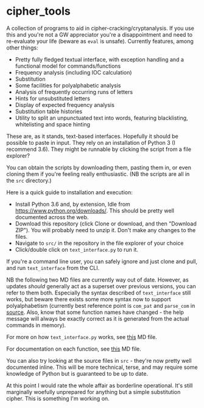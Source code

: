# cipher\_tools
A collection of programs to aid in cipher-cracking/cryptanalysis. If you use this and you're not a GW appreciator you're a disappointment and need to re-evaluate your life (beware as `eval` is unsafe). Currently features, among other things:

 - Pretty fully fledged textual interface, with exception handling and a functional model for commands/functions
 - Frequency analysis (including IOC calculation)
 - Substitution
 - Some facilities for polyalphabetic analysis
 - Analysis of frequently occurring runs of letters
 - Hints for unsubstituted letters
 - Display of expected frequency analysis
 - Substitution table histories
 - Utility to split an unpunctuated text into words, featuring blacklisting, whitelisting and space hinting

These are, as it stands, text-based interfaces. Hopefully it should be possible to paste in input. They rely on an installation of Python 3 (I recommend 3.6). They might be runnable by clicking the script from a file explorer?

You can obtain the scripts by downloading them, pasting them in, or even cloning them if you're feeling really enthusiastic. (NB the scripts are all in the `src` directory.)

Here is a quick guide to installation and execution:

 - Install Python 3.6 and, by extension, Idle from https://www.python.org/downloads/. This should be pretty well documented across the web.
 - Download this repository (click Clone or download, and then "Download ZIP"). You will probably need to unzip it. Don't make any changes to the files.
 - Navigate to `src/` in the repository in the file explorer of your choice
 - Click/double click on `text_interface.py` to run it.

If you're a command line user, you can safely ignore and just clone and pull, and run `text_interface` from the CLI.

NB the following two MD files are currently way out of date. However, as updates *should* generally act as a superset over previous versions, you can refer to them both. Especially the syntax described of `text_interface` still works, but beware there exists some more syntax now to support polyalphabetism (currently best reference point is `com_pat` and `parse_com` in [source](https://github.com/elterminad0r/cipher_tools/blob/e449797809dacf1f3c5d6380673cb087d8825a6b/src/text_interface.py#L106). Also, know that some function names have changed - the help message will always be exactly correct as it is generated from the actual commands in memory).

For more on how `text_interface.py` works, see [this](https://github.com/elterminad0r/cipher_tools/blob/master/text_interface_doc.md) MD file.

For documentation on each function, see [this](https://github.com/elterminad0r/cipher_tools/blob/master/action_doc.md) MD file.

You can also try looking at the source files in `src` - they're now pretty well documented inline. This will be more technical, terse, and may require some knowledge of Python but is guaranteed to be up to date.

At this point I would rate the whole affair as borderline operational. It's still marginally woefully unprepared for anything but a simple substitution cipher. This is something I'm working on.
